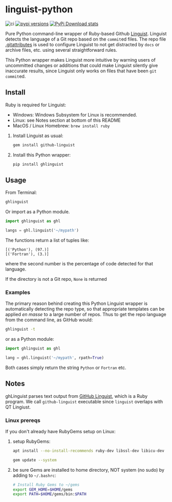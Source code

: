 # linguist-python

![ci](https://github.com/scivision/linguist-python/workflows/ci/badge.svg)
[![pypi versions](https://img.shields.io/pypi/pyversions/ghlinguist.svg)](https://pypi.python.org/pypi/ghlinguist)
[![PyPi Download stats](http://pepy.tech/badge/ghlinguist)](http://pepy.tech/project/ghlinguist)

Pure Python command-line wrapper of Ruby-based Github [Linguist](https://github.com/github/linguist).
Linguist detects the language of a Git repo based on the `commit`ed files.
The repo file
[.gitattributes](https://github.com/github/linguist#using-gitattributes)
is used to configure Linguist to not get distracted by `docs` or archive files, etc. using several straightforward rules.

This Python wrapper makes Linguist more intuitive by warning users of uncommitted changes or additions that could make Linguist silently give inaccurate results, since Linguist only works on files that have been `git commit`ed.

## Install

Ruby is required for Linguist:

* Windows: Windows Subsystem for Linux is recommended.
* Linux: see Notes section at bottom of this README
* MacOS / Linux Homebrew: `brew install ruby`

1. Install Linguist as usual:

   ```sh
   gem install github-linguist
   ```
2. Install this Python wrapper:

   ```sh
   pip install ghlinguist
   ```

## Usage

From Terminal:

```sh
ghlinguist
```

Or import as a Python module.

```python
import ghlinguist as ghl

langs = ghl.linguist('~/mypath')
```

The functions return a list of tuples like:

```
[('Python'), (97.)]
[('Fortran'), (3.)]
```

where the second number is the percentage of code detected for that language.

If the directory is not a Git repo, `None` is returned

### Examples

The primary reason behind creating this Python Linguist wrapper is automatically detecting the repo type, so that appropriate templates can be applied *en masse* to a large number of repos.
Thus to get the repo language from the command line, as GitHub would:

```sh
ghlinguist -t
```

or as a Python module:

```python
import ghlinguist as ghl

lang = ghl.linguist('~/mypath', rpath=True)
```

Both cases simply return the string `Python` or `Fortran` etc.

## Notes

ghLinguist parses text output from
[GitHub Linguist](https://github.com/github/linguist#using-emacs-or-vim-modelines),
which is a Ruby program.
We call `github-linguist` executable since `linguist` overlaps with QT Lingiust.

### Linux prereqs

If you don't already have RubyGems setup on Linux:

1. setup RubyGems:

   ```sh
   apt install --no-install-recommends ruby-dev libssl-dev libicu-dev zlib1g-dev libcurl4-openssl-dev

   gem update --system
   ```
2. be sure Gems are installed to home directory, NOT system (no sudo) by adding to `~/.bashrc`:

   ```sh
   # Install Ruby Gems to ~/gems
   export GEM_HOME=$HOME/gems
   export PATH=$HOME/gems/bin:$PATH
   ```
